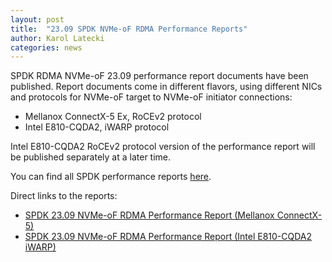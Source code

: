 ```yaml
---
layout: post
title:  "23.09 SPDK NVMe-oF RDMA Performance Reports"
author: Karol Latecki
categories: news
---
```


SPDK RDMA NVMe-oF 23.09 performance report documents have been published.
Report documents come in different flavors, using different NICs and protocols
for NVMe-oF target to NVMe-oF initiator connections:

* Mellanox ConnectX-5 Ex, RoCEv2 protocol
* Intel E810-CQDA2, iWARP protocol

Intel E810-CQDA2 RoCEv2 protocol version of the performance report will be
published separately at a later time.

You can find all SPDK performance reports [here](https://spdk.io/doc/performance_reports.html).

Direct links to the reports:

- [SPDK 23.09 NVMe-oF RDMA Performance Report (Mellanox ConnectX-5)](https://review.spdk.io/download/performance-reports/SPDK_rdma_mlx_perf_report_2309.pdf)
- [SPDK 23.09 NVMe-oF RDMA Performance Report (Intel E810-CQDA2 iWARP)](https://review.spdk.io/download/performance-reports/SPDK_rdma_cvl_iwarp_perf_report_2309.pdf)
